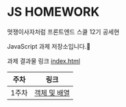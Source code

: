# JS HOMEWORK

멋쟁이사자처럼 프론트엔드 스쿨 12기 공세현

JavaScript 과제 저장소입니다.🙌

과제 결과물 링크 [index.html]("https://github.com/kongsh/js-homework/index.html")

| 주차  | 링크                                                                            |
| ----- | ------------------------------------------------------------------------------- |
| 1주차 | [객체 및 배열]("https://github.com/kongsh/js-homework/mission01/mission-01.js") |
